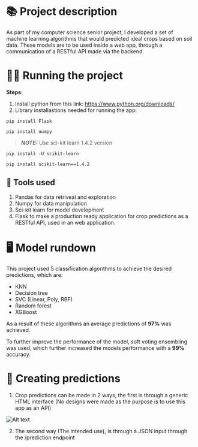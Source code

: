 # 📚 Project description
As part of my computer science senior project, I developed a set of machine learning algorithms that would predicted ideal crops based on soil data. These models are to be used inside a web app, through a communication of a RESTful API made via the backend.
# 🏃‍♂️ Running the project
__Steps:__

1) Install python from this link: https://www.python.org/downloads/
2) Library installastions needed for running the app:
```
pip install Flask
```
```
pip install numpy
```
> **_NOTE:_**  Use sci-kit learn 1.4.2 version

```
pip install -U scikit-learn
```
```
pip install scikit-learn==1.4.2
```


## 🔧 Tools used
1) Pandas for data retriveal and exploration
2) Numpy for data manipulation 
3) Sci-kit learn for model development
4) Flask to make a production ready application for crop predictions as a RESTful API, used in an web application.

# 🖥 Model rundown
This project used 5 classification algorithms to achieve the desired predictions, which are:
- KNN
- Decision tree
- SVC (Linear, Poly, RBF)
- Random forest
- XGBoost

As a result of these algorithms an average predictions of __97%__ was achieved.

To further improve the performance of the model, soft voting ensembling was used, which further increased the models performance with a __99%__ accuracy.

# 🧠 Creating predictions
1) Crop predictions can be made in 2 ways, the first is through a generic HTML interface (No designs were made as the purpose is to use this app as an API)

![Alt text](C:\Users\PC\Desktop\1.png)

2) The second way (The intended use), is through a JSON input through the /prediction endpoint
